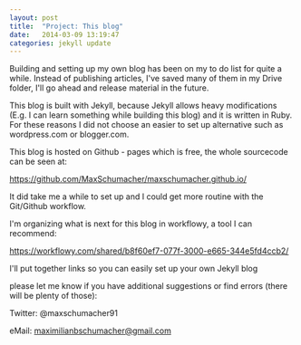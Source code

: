 ```yaml
---
layout: post
title:  "Project: This blog"
date:   2014-03-09 13:19:47
categories: jekyll update
---
```


Building and setting up my own blog has been on my to do list for quite a while. Instead of publishing articles, I've saved many of them in my Drive folder, I'll go ahead and release material in the future.

This blog is built with Jekyll, because Jekyll allows heavy modifications (E.g. I can learn something while building this blog) and it is written in Ruby. For these reasons I did not choose an easier to set up alternative such as wordpress.com or blogger.com.

This blog is hosted on Github - pages which is free, the whole sourcecode can be seen at:

https://github.com/MaxSchumacher/maxschumacher.github.io/

It did take me a while to set up and I could get more routine with the Git/Github workflow.

I'm organizing what is next for this blog in workflowy, a tool I can recommend:

https://workflowy.com/shared/b8f60ef7-077f-3000-e665-344e5fd4ccb2/

I'll put together links so you can easily set up your own Jekyll blog

please let me know if you have additional suggestions or find errors (there will be plenty of those):

Twitter: @maxschumacher91

eMail: maximilianbschumacher@gmail.com